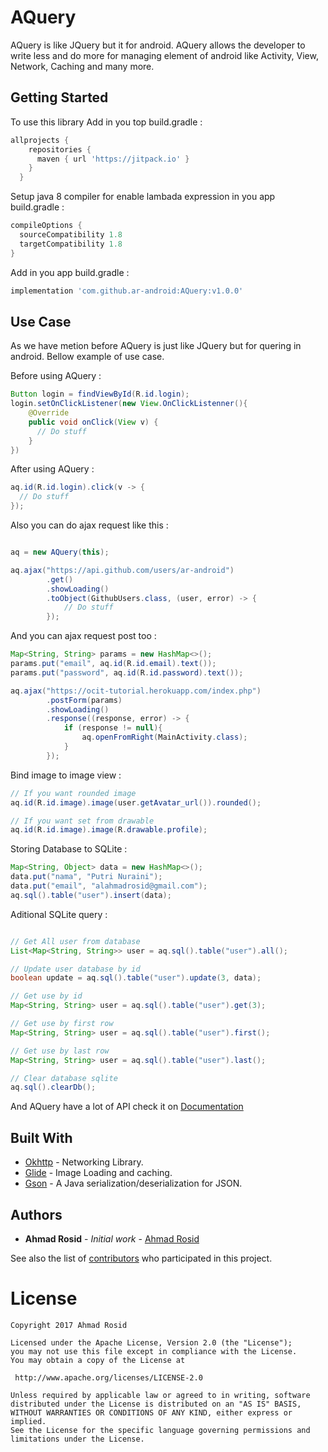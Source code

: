 # AQuery

AQuery is like JQuery but it for android. AQuery allows the developer to write less and do more for managing element of android like Activity, View, Network, Caching and many more.

## Getting Started

To use this library Add in you top build.gradle :

```gradle
allprojects {
    repositories {
      maven { url 'https://jitpack.io' }
    }
  }
```

Setup java 8 compiler for enable lambada expression in you app build.gradle :

```gradle
compileOptions {
  sourceCompatibility 1.8
  targetCompatibility 1.8
}
```

Add in you app build.gradle :

```gradle
implementation 'com.github.ar-android:AQuery:v1.0.0'
```

## Use Case

As we have metion before AQuery is just like JQuery but for quering in android. Bellow example of use case.

Before using AQuery :

```java
Button login = findViewById(R.id.login);
login.setOnClickListener(new View.OnClickListenner(){
    @Override
    public void onClick(View v) {
      // Do stuff
    }
})
```

After using AQuery :
```java
aq.id(R.id.login).click(v -> {
  // Do stuff
});
```

Also you can do ajax request like this :

```java

aq = new AQuery(this);

aq.ajax("https://api.github.com/users/ar-android")
        .get()
        .showLoading()
        .toObject(GithubUsers.class, (user, error) -> {
            // Do stuff
        });

```

And you can ajax request post too :

```java
Map<String, String> params = new HashMap<>();
params.put("email", aq.id(R.id.email).text());
params.put("password", aq.id(R.id.password).text());

aq.ajax("https://ocit-tutorial.herokuapp.com/index.php")
        .postForm(params)
        .showLoading()
        .response((response, error) -> {
            if (response != null){
                aq.openFromRight(MainActivity.class);
            }
        });

```

Bind image to image view :

```java
// If you want rounded image
aq.id(R.id.image).image(user.getAvatar_url()).rounded();

// If you want set from drawable
aq.id(R.id.image).image(R.drawable.profile);

```

Storing Database to SQLite :

```java
Map<String, Object> data = new HashMap<>();
data.put("nama", "Putri Nuraini");
data.put("email", "alahmadrosid@gmail.com");
aq.sql().table("user").insert(data);
```

Aditional SQLite query :
```java

// Get All user from database
List<Map<String, String>> user = aq.sql().table("user").all();

// Update user database by id
boolean update = aq.sql().table("user").update(3, data);

// Get use by id
Map<String, String> user = aq.sql().table("user").get(3);

// Get use by first row
Map<String, String> user = aq.sql().table("user").first();

// Get use by last row
Map<String, String> user = aq.sql().table("user").last();

// Clear database sqlite
aq.sql().clearDb();
```
And AQuery have a lot of API check it on [Documentation](https://ar-android.github.io/AQuery)

## Built With

* [Okhttp](https://github.com/square/okhttp) - Networking Library.
* [Glide](https://github.com/bumptech/glide) - Image Loading and caching.
* [Gson](https://github.com/google/gson) - A Java serialization/deserialization for JSON.

## Authors

* **Ahmad Rosid** - *Initial work* - [Ahmad Rosid](https://github.com/ar-android)

See also the list of [contributors](https://github.com/ar-android/AQuery/contributors) who participated in this project.

# License

    Copyright 2017 Ahmad Rosid

    Licensed under the Apache License, Version 2.0 (the "License");
    you may not use this file except in compliance with the License.
    You may obtain a copy of the License at

     http://www.apache.org/licenses/LICENSE-2.0

    Unless required by applicable law or agreed to in writing, software
    distributed under the License is distributed on an "AS IS" BASIS,
    WITHOUT WARRANTIES OR CONDITIONS OF ANY KIND, either express or implied.
    See the License for the specific language governing permissions and
    limitations under the License.